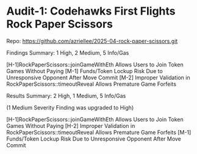 # Audit-1: Codehawks First Flights Rock Paper Scissors

Repo: https://github.com/azriellee/2025-04-rock-paper-scissors.git

Findings Summary:
1 High, 2 Medium, 5 Info/Gas

[H-1]RockPaperScissors::joinGameWithEth Allows Users to Join Token Games Without Paying
[M-1] Funds/Token Lockup Risk Due to Unresponsive Opponent After
Move Commit
[M-2] Improper Validation in RockPaperScissors::timeoutReveal Allows Premature Game Forfeits

Results Summary:
2 High, 1 Medium, 5 Info/Gas

(1 Medium Severity Finding was upgraded to High)

[H-1]RockPaperScissors::joinGameWithEth Allows Users to Join Token Games Without Paying
[H-2] Improper Validation in RockPaperScissors::timeoutReveal Allows Premature Game Forfeits
[M-1] Funds/Token Lockup Risk Due to Unresponsive Opponent After Move Commit
